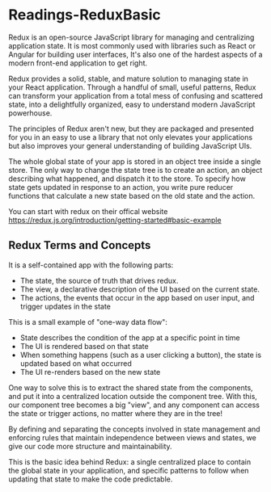 # Readings-ReduxBasic

Redux is an open-source JavaScript library for managing and centralizing application state. It is most commonly used with libraries such as React or Angular for building user interfaces, It's also one of the hardest aspects of a modern front-end application to get right.

Redux provides a solid, stable, and mature solution to managing state in your React application. Through a handful of small, useful patterns, Redux can transform your application from a total mess of confusing and scattered state, into a delightfully organized, easy to understand modern JavaScript powerhouse.

The principles of Redux aren't new, but they are packaged and presented for you in an easy to use a library that not only elevates your applications but also improves your general understanding of building JavaScript UIs.


The whole global state of your app is stored in an object tree inside a single store. The only way to change the state tree is to create an action, an object describing what happened, and dispatch it to the store. To specify how state gets updated in response to an action, you write pure reducer functions that calculate a new state based on the old state and the action.


You can start with redux on their offical website https://redux.js.org/introduction/getting-started#basic-example

## Redux Terms and Concepts

It is a self-contained app with the following parts:
- The state, the source of truth that drives redux.
- The view, a declarative description of the UI based on the current state.
- The actions, the events that occur in the app based on user input, and trigger updates in the state

This is a small example of "one-way data flow":
- State describes the condition of the app at a specific point in time
- The UI is rendered based on that state
- When something happens (such as a user clicking a button), the state is updated based on what occurred
- The UI re-renders based on the new state

One way to solve this is to extract the shared state from the components, and put it into a centralized location outside the component tree. With this, our component tree becomes a big "view", and any component can access the state or trigger actions, no matter where they are in the tree!

By defining and separating the concepts involved in state management and enforcing rules that maintain independence between views and states, we give our code more structure and maintainability.

This is the basic idea behind Redux: a single centralized place to contain the global state in your application, and specific patterns to follow when updating that state to make the code predictable.
